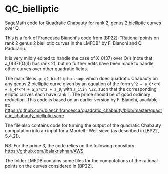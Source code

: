 # QC_bielliptic
SageMath code for Quadratic Chabauty for rank 2, genus 2 bielliptic curves over Q.

This is a fork of Francesca Bianchi's code from [BP22]: "Rational points on rank 2 genus 2 bielliptic curves in the LMFDB" by F. Bianchi and O. Padurariu. 

It is very mildly edited to handle the case of X_0(37) over Q(i) (note that J_0(37)(Q(i)) has rank 2), but no further edits have been made to handle other curves over other quadratic fields.

The main file is `qc_g2_bielliptic.sage` which does quadratic Chabauty on any genus 2 bielliptic curve given by an equation of the form `y^2 = a_6*x^6 + a_4*x^4 + a_2*x^2 + a_0`, with `a_i\in \ZZ`, such that the corresponding elliptic curves each have rank 1. The prime should be of good ordinary reduction.
This code is based on an earlier version by F. Bianchi, available at: https://github.com/bianchifrancesca/quadratic_chabauty/blob/master/quadratic_chabauty_bielliptic.sage

The file also contains code for turning the output of the quadratic Chabauty computation into an input for a Mordell--Weil sieve (as described in [BP22, S.4.2]).

NB: For the prime 3, the code relies on the following repository: https://github.com/jbalakrishnan/AWS

The folder LMFDB contains some files for the computations of the rational points on the curves considered in [BP22].
